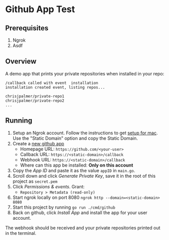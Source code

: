 # Github App Test

## Prerequisites

1. Ngrok
2. Asdf

## Overview

A demo app that prints your private repositories when installed in your repo:

```
/callback called with event  installation
installation created event, listing repos...

chrisjpalmer/private-repo1
chrisjpalmer/private-repo2
...
```

## Running

1. Setup an Ngrok account. Follow the instructions to get [setup for mac](https://dashboard.ngrok.com/get-started/setup/macos). Use the "Static Domain" option and copy the Static Domain.
1. Create a [new github app](https://github.com/settings/apps/new)
    - Homepage URL: `https://github.com/<your-user>`
    - Callback URL: `https://<static-domain>/callback`
    - Webhook URL: `https://<static-domain>/callback`
    - Where can this app be installed: **Only on this account**
2. Copy the *App ID* and paste it as the value `appID` in `main.go`.
3. Scroll down and click *Generate Private Key*, save it in the root of this project as `secret.pem`
4. Click *Permissions & events*. Grant:
    - `Repository > Metadata (read-only)`
5. Start ngrok locally on port 8080 `ngrok http --domain=<static-domain> 8080`
6. Start this project by running `go run ./cmd/github`
7. Back on github, click *Install App* and install the app for your user account.

The webhook should be received and your private repositories printed out in the terminal.


